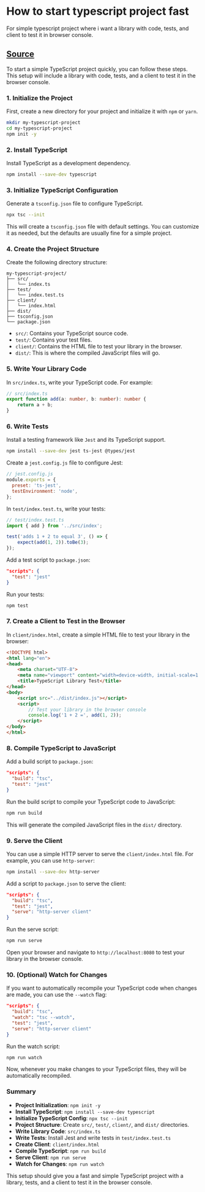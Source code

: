 # How to start typescript project fast

For simple typescript project where i want a library with code, tests, and client to test it in browser console.

## [Source](https://chat.deepseek.com)

To start a simple TypeScript project quickly, you can follow these steps. This setup will include a library with code, tests, and a client to test it in the browser console.

### 1. Initialize the Project
First, create a new directory for your project and initialize it with `npm` or `yarn`.

```bash
mkdir my-typescript-project
cd my-typescript-project
npm init -y
```

### 2. Install TypeScript
Install TypeScript as a development dependency.

```bash
npm install --save-dev typescript
```

### 3. Initialize TypeScript Configuration
Generate a `tsconfig.json` file to configure TypeScript.

```bash
npx tsc --init
```

This will create a `tsconfig.json` file with default settings. You can customize it as needed, but the defaults are usually fine for a simple project.

### 4. Create the Project Structure
Create the following directory structure:

```
my-typescript-project/
├── src/
│   └── index.ts
├── test/
│   └── index.test.ts
├── client/
│   └── index.html
├── dist/
├── tsconfig.json
└── package.json
```

- `src/`: Contains your TypeScript source code.
- `test/`: Contains your test files.
- `client/`: Contains the HTML file to test your library in the browser.
- `dist/`: This is where the compiled JavaScript files will go.

### 5. Write Your Library Code
In `src/index.ts`, write your TypeScript code. For example:

```typescript
// src/index.ts
export function add(a: number, b: number): number {
    return a + b;
}
```

### 6. Write Tests
Install a testing framework like `Jest` and its TypeScript support.

```bash
npm install --save-dev jest ts-jest @types/jest
```

Create a `jest.config.js` file to configure Jest:

```javascript
// jest.config.js
module.exports = {
  preset: 'ts-jest',
  testEnvironment: 'node',
};
```

In `test/index.test.ts`, write your tests:

```typescript
// test/index.test.ts
import { add } from '../src/index';

test('adds 1 + 2 to equal 3', () => {
    expect(add(1, 2)).toBe(3);
});
```

Add a test script to `package.json`:

```json
"scripts": {
  "test": "jest"
}
```

Run your tests:

```bash
npm test
```

### 7. Create a Client to Test in the Browser
In `client/index.html`, create a simple HTML file to test your library in the browser:

```html
<!DOCTYPE html>
<html lang="en">
<head>
    <meta charset="UTF-8">
    <meta name="viewport" content="width=device-width, initial-scale=1.0">
    <title>TypeScript Library Test</title>
</head>
<body>
    <script src="../dist/index.js"></script>
    <script>
        // Test your library in the browser console
        console.log('1 + 2 =', add(1, 2));
    </script>
</body>
</html>
```

### 8. Compile TypeScript to JavaScript
Add a build script to `package.json`:

```json
"scripts": {
  "build": "tsc",
  "test": "jest"
}
```

Run the build script to compile your TypeScript code to JavaScript:

```bash
npm run build
```

This will generate the compiled JavaScript files in the `dist/` directory.

### 9. Serve the Client
You can use a simple HTTP server to serve the `client/index.html` file. For example, you can use `http-server`:

```bash
npm install --save-dev http-server
```

Add a script to `package.json` to serve the client:

```json
"scripts": {
  "build": "tsc",
  "test": "jest",
  "serve": "http-server client"
}
```

Run the serve script:

```bash
npm run serve
```

Open your browser and navigate to `http://localhost:8080` to test your library in the browser console.

### 10. (Optional) Watch for Changes
If you want to automatically recompile your TypeScript code when changes are made, you can use the `--watch` flag:

```json
"scripts": {
  "build": "tsc",
  "watch": "tsc --watch",
  "test": "jest",
  "serve": "http-server client"
}
```

Run the watch script:

```bash
npm run watch
```

Now, whenever you make changes to your TypeScript files, they will be automatically recompiled.

### Summary
- **Project Initialization**: `npm init -y`
- **Install TypeScript**: `npm install --save-dev typescript`
- **Initialize TypeScript Config**: `npx tsc --init`
- **Project Structure**: Create `src/`, `test/`, `client/`, and `dist/` directories.
- **Write Library Code**: `src/index.ts`
- **Write Tests**: Install Jest and write tests in `test/index.test.ts`
- **Create Client**: `client/index.html`
- **Compile TypeScript**: `npm run build`
- **Serve Client**: `npm run serve`
- **Watch for Changes**: `npm run watch`

This setup should give you a fast and simple TypeScript project with a library, tests, and a client to test it in the browser console.
